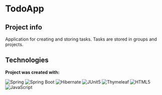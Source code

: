 # TodoApp

## Project info
Application for creating and storing tasks. Tasks are stored in groups and projects.

## Technologies
**Project was created with:**

![Spring](https://img.shields.io/badge/spring-6DB33F.svg?style=for-the-badge&logo=spring&logoColor=white) 
![Spring Boot](https://img.shields.io/badge/spring%20boot-6DB33F.svg?style=for-the-badge&logo=spring%20boot&logoColor=white) ![Hibernate](https://img.shields.io/badge/hibernate-59666C.svg?style=for-the-badge&logo=hibernate&logoColor=white) ![JUnit5](https://img.shields.io/badge/junit5-25A162.svg?style=for-the-badge&logo=junit5&logoColor=white) ![Thymeleaf](https://img.shields.io/badge/thymeleaf-005F0F.svg?style=for-the-badge&logo=thymeleaf&logoColor=white) ![HTML5](https://img.shields.io/badge/html5-E34F26.svg?style=for-the-badge&logo=html5&logoColor=white)![JavaScript](https://img.shields.io/badge/javascript-%23323330.svg?style=for-the-badge&logo=javascript&logoColor=%23F7DF1E)
